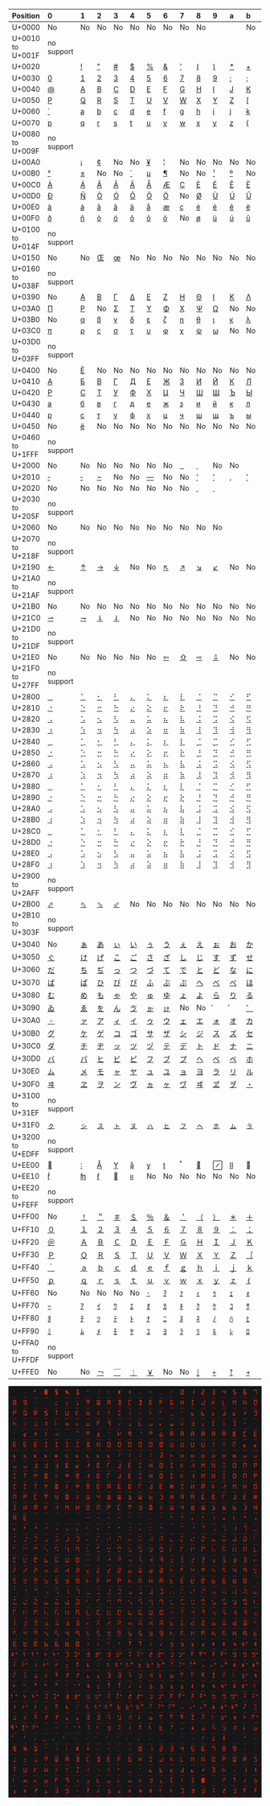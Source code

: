 | Position         | 0                                                            | 1                                                            | 2                                                            | 3                                                            | 4                                                            | 5                                                            | 6                                                            | 7                                                            | 8                                                            | 9                                                            | a                                                            | b                                                            | c                                                            | d                                                            | e                                                            | f                                                            |
| :--------------- | :----------------------------------------------------------- | :----------------------------------------------------------- | :----------------------------------------------------------- | :----------------------------------------------------------- | :----------------------------------------------------------- | :----------------------------------------------------------- | :----------------------------------------------------------- | :----------------------------------------------------------- | :----------------------------------------------------------- | :----------------------------------------------------------- | :----------------------------------------------------------- | :----------------------------------------------------------- | :----------------------------------------------------------- | :----------------------------------------------------------- | :----------------------------------------------------------- | :----------------------------------------------------------- |
| U+0000           | No                                                           | No                                                           | No                                                           | No                                                           | No                                                           | No                                                           | No                                                           | No                                                           | No                                                           |                                                              |                                                              | No                                                           | No                                                           |                                                              | No                                                           | No                                                           |
| U+0010 to U+001F | no support                                                   |                                                              |                                                              |                                                              |                                                              |                                                              |                                                              |                                                              |                                                              |                                                              |                                                              |                                                              |                                                              |                                                              |                                                              |                                                              |
| U+0020           |                                                              | [!](https://www.fileformat.info/info/unicode/char/0021/index.htm) | ["](https://www.fileformat.info/info/unicode/char/0022/index.htm) | [#](https://www.fileformat.info/info/unicode/char/0023/index.htm) | [$](https://www.fileformat.info/info/unicode/char/0024/index.htm) | [%](https://www.fileformat.info/info/unicode/char/0025/index.htm) | [&](https://www.fileformat.info/info/unicode/char/0026/index.htm) | ['](https://www.fileformat.info/info/unicode/char/0027/index.htm) | [(](https://www.fileformat.info/info/unicode/char/0028/index.htm) | [)](https://www.fileformat.info/info/unicode/char/0029/index.htm) | [*](https://www.fileformat.info/info/unicode/char/002a/index.htm) | [+](https://www.fileformat.info/info/unicode/char/002b/index.htm) | [,](https://www.fileformat.info/info/unicode/char/002c/index.htm) | [-](https://www.fileformat.info/info/unicode/char/002d/index.htm) | [.](https://www.fileformat.info/info/unicode/char/002e/index.htm) | [/](https://www.fileformat.info/info/unicode/char/002f/index.htm) |
| U+0030           | [0](https://www.fileformat.info/info/unicode/char/0030/index.htm) | [1](https://www.fileformat.info/info/unicode/char/0031/index.htm) | [2](https://www.fileformat.info/info/unicode/char/0032/index.htm) | [3](https://www.fileformat.info/info/unicode/char/0033/index.htm) | [4](https://www.fileformat.info/info/unicode/char/0034/index.htm) | [5](https://www.fileformat.info/info/unicode/char/0035/index.htm) | [6](https://www.fileformat.info/info/unicode/char/0036/index.htm) | [7](https://www.fileformat.info/info/unicode/char/0037/index.htm) | [8](https://www.fileformat.info/info/unicode/char/0038/index.htm) | [9](https://www.fileformat.info/info/unicode/char/0039/index.htm) | [:](https://www.fileformat.info/info/unicode/char/003a/index.htm) | [;](https://www.fileformat.info/info/unicode/char/003b/index.htm) | [<](https://www.fileformat.info/info/unicode/char/003c/index.htm) | [=](https://www.fileformat.info/info/unicode/char/003d/index.htm) | [>](https://www.fileformat.info/info/unicode/char/003e/index.htm) | [?](https://www.fileformat.info/info/unicode/char/003f/index.htm) |
| U+0040           | [@](https://www.fileformat.info/info/unicode/char/0040/index.htm) | [A](https://www.fileformat.info/info/unicode/char/0041/index.htm) | [B](https://www.fileformat.info/info/unicode/char/0042/index.htm) | [C](https://www.fileformat.info/info/unicode/char/0043/index.htm) | [D](https://www.fileformat.info/info/unicode/char/0044/index.htm) | [E](https://www.fileformat.info/info/unicode/char/0045/index.htm) | [F](https://www.fileformat.info/info/unicode/char/0046/index.htm) | [G](https://www.fileformat.info/info/unicode/char/0047/index.htm) | [H](https://www.fileformat.info/info/unicode/char/0048/index.htm) | [I](https://www.fileformat.info/info/unicode/char/0049/index.htm) | [J](https://www.fileformat.info/info/unicode/char/004a/index.htm) | [K](https://www.fileformat.info/info/unicode/char/004b/index.htm) | [L](https://www.fileformat.info/info/unicode/char/004c/index.htm) | [M](https://www.fileformat.info/info/unicode/char/004d/index.htm) | [N](https://www.fileformat.info/info/unicode/char/004e/index.htm) | [O](https://www.fileformat.info/info/unicode/char/004f/index.htm) |
| U+0050           | [P](https://www.fileformat.info/info/unicode/char/0050/index.htm) | [Q](https://www.fileformat.info/info/unicode/char/0051/index.htm) | [R](https://www.fileformat.info/info/unicode/char/0052/index.htm) | [S](https://www.fileformat.info/info/unicode/char/0053/index.htm) | [T](https://www.fileformat.info/info/unicode/char/0054/index.htm) | [U](https://www.fileformat.info/info/unicode/char/0055/index.htm) | [V](https://www.fileformat.info/info/unicode/char/0056/index.htm) | [W](https://www.fileformat.info/info/unicode/char/0057/index.htm) | [X](https://www.fileformat.info/info/unicode/char/0058/index.htm) | [Y](https://www.fileformat.info/info/unicode/char/0059/index.htm) | [Z](https://www.fileformat.info/info/unicode/char/005a/index.htm) | [\[](https://www.fileformat.info/info/unicode/char/005b/index.htm) | [\\](https://www.fileformat.info/info/unicode/char/005c/index.htm) | [\]](https://www.fileformat.info/info/unicode/char/005d/index.htm) | [^](https://www.fileformat.info/info/unicode/char/005e/index.htm) | [_](https://www.fileformat.info/info/unicode/char/005f/index.htm) |
| U+0060           | [`](https://www.fileformat.info/info/unicode/char/0060/index.htm) | [a](https://www.fileformat.info/info/unicode/char/0061/index.htm) | [b](https://www.fileformat.info/info/unicode/char/0062/index.htm) | [c](https://www.fileformat.info/info/unicode/char/0063/index.htm) | [d](https://www.fileformat.info/info/unicode/char/0064/index.htm) | [e](https://www.fileformat.info/info/unicode/char/0065/index.htm) | [f](https://www.fileformat.info/info/unicode/char/0066/index.htm) | [g](https://www.fileformat.info/info/unicode/char/0067/index.htm) | [h](https://www.fileformat.info/info/unicode/char/0068/index.htm) | [i](https://www.fileformat.info/info/unicode/char/0069/index.htm) | [j](https://www.fileformat.info/info/unicode/char/006a/index.htm) | [k](https://www.fileformat.info/info/unicode/char/006b/index.htm) | [l](https://www.fileformat.info/info/unicode/char/006c/index.htm) | [m](https://www.fileformat.info/info/unicode/char/006d/index.htm) | [n](https://www.fileformat.info/info/unicode/char/006e/index.htm) | [o](https://www.fileformat.info/info/unicode/char/006f/index.htm) |
| U+0070           | [p](https://www.fileformat.info/info/unicode/char/0070/index.htm) | [q](https://www.fileformat.info/info/unicode/char/0071/index.htm) | [r](https://www.fileformat.info/info/unicode/char/0072/index.htm) | [s](https://www.fileformat.info/info/unicode/char/0073/index.htm) | [t](https://www.fileformat.info/info/unicode/char/0074/index.htm) | [u](https://www.fileformat.info/info/unicode/char/0075/index.htm) | [v](https://www.fileformat.info/info/unicode/char/0076/index.htm) | [w](https://www.fileformat.info/info/unicode/char/0077/index.htm) | [x](https://www.fileformat.info/info/unicode/char/0078/index.htm) | [y](https://www.fileformat.info/info/unicode/char/0079/index.htm) | [z](https://www.fileformat.info/info/unicode/char/007a/index.htm) | [{](https://www.fileformat.info/info/unicode/char/007b/index.htm) | [\|](https://www.fileformat.info/info/unicode/char/007c/index.htm) | [}](https://www.fileformat.info/info/unicode/char/007d/index.htm) | [~](https://www.fileformat.info/info/unicode/char/007e/index.htm) | No                                                           |
| U+0080 to U+009F | no support                                                   |                                                              |                                                              |                                                              |                                                              |                                                              |                                                              |                                                              |                                                              |                                                              |                                                              |                                                              |                                                              |                                                              |                                                              |                                                              |
| U+00A0           | [ ](https://www.fileformat.info/info/unicode/char/00a0/index.htm) | [¡](https://www.fileformat.info/info/unicode/char/00a1/index.htm) | [¢](https://www.fileformat.info/info/unicode/char/00a2/index.htm) | No                                                           | No                                                           | [¥](https://www.fileformat.info/info/unicode/char/00a5/index.htm) | [¦](https://www.fileformat.info/info/unicode/char/00a6/index.htm) | No                                                           | No                                                           | No                                                           | No                                                           | No                                                           | [¬](https://www.fileformat.info/info/unicode/char/00ac/index.htm) | [­](https://www.fileformat.info/info/unicode/char/00ad/index.htm) | No                                                           | [¯](https://www.fileformat.info/info/unicode/char/00af/index.htm) |
| U+00B0           | [°](https://www.fileformat.info/info/unicode/char/00b0/index.htm) | [±](https://www.fileformat.info/info/unicode/char/00b1/index.htm) | No                                                           | No                                                           | [´](https://www.fileformat.info/info/unicode/char/00b4/index.htm) | [µ](https://www.fileformat.info/info/unicode/char/00b5/index.htm) | [¶](https://www.fileformat.info/info/unicode/char/00b6/index.htm) | No                                                           | No                                                           | [¹](https://www.fileformat.info/info/unicode/char/00b9/index.htm) | [º](https://www.fileformat.info/info/unicode/char/00ba/index.htm) | No                                                           | No                                                           | No                                                           | No                                                           | [¿](https://www.fileformat.info/info/unicode/char/00bf/index.htm) |
| U+00C0           | [À](https://www.fileformat.info/info/unicode/char/00c0/index.htm) | [Á](https://www.fileformat.info/info/unicode/char/00c1/index.htm) | [Â](https://www.fileformat.info/info/unicode/char/00c2/index.htm) | [Ã](https://www.fileformat.info/info/unicode/char/00c3/index.htm) | [Ä](https://www.fileformat.info/info/unicode/char/00c4/index.htm) | [Å](https://www.fileformat.info/info/unicode/char/00c5/index.htm) | [Æ](https://www.fileformat.info/info/unicode/char/00c6/index.htm) | [Ç](https://www.fileformat.info/info/unicode/char/00c7/index.htm) | [È](https://www.fileformat.info/info/unicode/char/00c8/index.htm) | [É](https://www.fileformat.info/info/unicode/char/00c9/index.htm) | [Ê](https://www.fileformat.info/info/unicode/char/00ca/index.htm) | [Ë](https://www.fileformat.info/info/unicode/char/00cb/index.htm) | [Ì](https://www.fileformat.info/info/unicode/char/00cc/index.htm) | [Í](https://www.fileformat.info/info/unicode/char/00cd/index.htm) | [Î](https://www.fileformat.info/info/unicode/char/00ce/index.htm) | [Ï](https://www.fileformat.info/info/unicode/char/00cf/index.htm) |
| U+00D0           | [Ð](https://www.fileformat.info/info/unicode/char/00d0/index.htm) | [Ñ](https://www.fileformat.info/info/unicode/char/00d1/index.htm) | [Ò](https://www.fileformat.info/info/unicode/char/00d2/index.htm) | [Ó](https://www.fileformat.info/info/unicode/char/00d3/index.htm) | [Ô](https://www.fileformat.info/info/unicode/char/00d4/index.htm) | [Õ](https://www.fileformat.info/info/unicode/char/00d5/index.htm) | [Ö](https://www.fileformat.info/info/unicode/char/00d6/index.htm) | No                                                           | [Ø](https://www.fileformat.info/info/unicode/char/00d8/index.htm) | [Ù](https://www.fileformat.info/info/unicode/char/00d9/index.htm) | [Ú](https://www.fileformat.info/info/unicode/char/00da/index.htm) | [Û](https://www.fileformat.info/info/unicode/char/00db/index.htm) | [Ü](https://www.fileformat.info/info/unicode/char/00dc/index.htm) | [Ý](https://www.fileformat.info/info/unicode/char/00dd/index.htm) | [Þ](https://www.fileformat.info/info/unicode/char/00de/index.htm) | [ß](https://www.fileformat.info/info/unicode/char/00df/index.htm) |
| U+00E0           | [à](https://www.fileformat.info/info/unicode/char/00e0/index.htm) | [á](https://www.fileformat.info/info/unicode/char/00e1/index.htm) | [â](https://www.fileformat.info/info/unicode/char/00e2/index.htm) | [ã](https://www.fileformat.info/info/unicode/char/00e3/index.htm) | [ä](https://www.fileformat.info/info/unicode/char/00e4/index.htm) | [å](https://www.fileformat.info/info/unicode/char/00e5/index.htm) | [æ](https://www.fileformat.info/info/unicode/char/00e6/index.htm) | [ç](https://www.fileformat.info/info/unicode/char/00e7/index.htm) | [è](https://www.fileformat.info/info/unicode/char/00e8/index.htm) | [é](https://www.fileformat.info/info/unicode/char/00e9/index.htm) | [ê](https://www.fileformat.info/info/unicode/char/00ea/index.htm) | [ë](https://www.fileformat.info/info/unicode/char/00eb/index.htm) | [ì](https://www.fileformat.info/info/unicode/char/00ec/index.htm) | [í](https://www.fileformat.info/info/unicode/char/00ed/index.htm) | [î](https://www.fileformat.info/info/unicode/char/00ee/index.htm) | [ï](https://www.fileformat.info/info/unicode/char/00ef/index.htm) |
| U+00F0           | [ð](https://www.fileformat.info/info/unicode/char/00f0/index.htm) | [ñ](https://www.fileformat.info/info/unicode/char/00f1/index.htm) | [ò](https://www.fileformat.info/info/unicode/char/00f2/index.htm) | [ó](https://www.fileformat.info/info/unicode/char/00f3/index.htm) | [ô](https://www.fileformat.info/info/unicode/char/00f4/index.htm) | [õ](https://www.fileformat.info/info/unicode/char/00f5/index.htm) | [ö](https://www.fileformat.info/info/unicode/char/00f6/index.htm) | No                                                           | [ø](https://www.fileformat.info/info/unicode/char/00f8/index.htm) | [ù](https://www.fileformat.info/info/unicode/char/00f9/index.htm) | [ú](https://www.fileformat.info/info/unicode/char/00fa/index.htm) | [û](https://www.fileformat.info/info/unicode/char/00fb/index.htm) | [ü](https://www.fileformat.info/info/unicode/char/00fc/index.htm) | [ý](https://www.fileformat.info/info/unicode/char/00fd/index.htm) | [þ](https://www.fileformat.info/info/unicode/char/00fe/index.htm) | [ÿ](https://www.fileformat.info/info/unicode/char/00ff/index.htm) |
| U+0100 to U+014F | no support                                                   |                                                              |                                                              |                                                              |                                                              |                                                              |                                                              |                                                              |                                                              |                                                              |                                                              |                                                              |                                                              |                                                              |                                                              |                                                              |
| U+0150           | No                                                           | No                                                           | [Œ](https://www.fileformat.info/info/unicode/char/0152/index.htm) | [œ](https://www.fileformat.info/info/unicode/char/0153/index.htm) | No                                                           | No                                                           | No                                                           | No                                                           | No                                                           | No                                                           | No                                                           | No                                                           | No                                                           | No                                                           | No                                                           | No                                                           |
| U+0160 to U+038F | no support                                                   |                                                              |                                                              |                                                              |                                                              |                                                              |                                                              |                                                              |                                                              |                                                              |                                                              |                                                              |                                                              |                                                              |                                                              |                                                              |
| U+0390           | No                                                           | [Α](https://www.fileformat.info/info/unicode/char/0391/index.htm) | [Β](https://www.fileformat.info/info/unicode/char/0392/index.htm) | [Γ](https://www.fileformat.info/info/unicode/char/0393/index.htm) | [Δ](https://www.fileformat.info/info/unicode/char/0394/index.htm) | [Ε](https://www.fileformat.info/info/unicode/char/0395/index.htm) | [Ζ](https://www.fileformat.info/info/unicode/char/0396/index.htm) | [Η](https://www.fileformat.info/info/unicode/char/0397/index.htm) | [Θ](https://www.fileformat.info/info/unicode/char/0398/index.htm) | [Ι](https://www.fileformat.info/info/unicode/char/0399/index.htm) | [Κ](https://www.fileformat.info/info/unicode/char/039a/index.htm) | [Λ](https://www.fileformat.info/info/unicode/char/039b/index.htm) | [Μ](https://www.fileformat.info/info/unicode/char/039c/index.htm) | [Ν](https://www.fileformat.info/info/unicode/char/039d/index.htm) | [Ξ](https://www.fileformat.info/info/unicode/char/039e/index.htm) | [Ο](https://www.fileformat.info/info/unicode/char/039f/index.htm) |
| U+03A0           | [Π](https://www.fileformat.info/info/unicode/char/03a0/index.htm) | [Ρ](https://www.fileformat.info/info/unicode/char/03a1/index.htm) | No                                                           | [Σ](https://www.fileformat.info/info/unicode/char/03a3/index.htm) | [Τ](https://www.fileformat.info/info/unicode/char/03a4/index.htm) | [Υ](https://www.fileformat.info/info/unicode/char/03a5/index.htm) | [Φ](https://www.fileformat.info/info/unicode/char/03a6/index.htm) | [Χ](https://www.fileformat.info/info/unicode/char/03a7/index.htm) | [Ψ](https://www.fileformat.info/info/unicode/char/03a8/index.htm) | [Ω](https://www.fileformat.info/info/unicode/char/03a9/index.htm) | No                                                           | No                                                           | No                                                           | No                                                           | No                                                           | No                                                           |
| U+03B0           | No                                                           | [α](https://www.fileformat.info/info/unicode/char/03b1/index.htm) | [β](https://www.fileformat.info/info/unicode/char/03b2/index.htm) | [γ](https://www.fileformat.info/info/unicode/char/03b3/index.htm) | [δ](https://www.fileformat.info/info/unicode/char/03b4/index.htm) | [ε](https://www.fileformat.info/info/unicode/char/03b5/index.htm) | [ζ](https://www.fileformat.info/info/unicode/char/03b6/index.htm) | [η](https://www.fileformat.info/info/unicode/char/03b7/index.htm) | [θ](https://www.fileformat.info/info/unicode/char/03b8/index.htm) | [ι](https://www.fileformat.info/info/unicode/char/03b9/index.htm) | [κ](https://www.fileformat.info/info/unicode/char/03ba/index.htm) | [λ](https://www.fileformat.info/info/unicode/char/03bb/index.htm) | [μ](https://www.fileformat.info/info/unicode/char/03bc/index.htm) | [ν](https://www.fileformat.info/info/unicode/char/03bd/index.htm) | [ξ](https://www.fileformat.info/info/unicode/char/03be/index.htm) | [ο](https://www.fileformat.info/info/unicode/char/03bf/index.htm) |
| U+03C0           | [π](https://www.fileformat.info/info/unicode/char/03c0/index.htm) | [ρ](https://www.fileformat.info/info/unicode/char/03c1/index.htm) | [ς](https://www.fileformat.info/info/unicode/char/03c2/index.htm) | [σ](https://www.fileformat.info/info/unicode/char/03c3/index.htm) | [τ](https://www.fileformat.info/info/unicode/char/03c4/index.htm) | [υ](https://www.fileformat.info/info/unicode/char/03c5/index.htm) | [φ](https://www.fileformat.info/info/unicode/char/03c6/index.htm) | [χ](https://www.fileformat.info/info/unicode/char/03c7/index.htm) | [ψ](https://www.fileformat.info/info/unicode/char/03c8/index.htm) | [ω](https://www.fileformat.info/info/unicode/char/03c9/index.htm) | No                                                           | No                                                           | No                                                           | No                                                           | No                                                           | No                                                           |
| U+03D0 to U+03FF | no support                                                   |                                                              |                                                              |                                                              |                                                              |                                                              |                                                              |                                                              |                                                              |                                                              |                                                              |                                                              |                                                              |                                                              |                                                              |                                                              |
| U+0400           | No                                                           | [Ё](https://www.fileformat.info/info/unicode/char/0401/index.htm) | No                                                           | No                                                           | No                                                           | No                                                           | No                                                           | No                                                           | No                                                           | No                                                           | No                                                           | No                                                           | No                                                           | No                                                           | No                                                           | No                                                           |
| U+0410           | [А](https://www.fileformat.info/info/unicode/char/0410/index.htm) | [Б](https://www.fileformat.info/info/unicode/char/0411/index.htm) | [В](https://www.fileformat.info/info/unicode/char/0412/index.htm) | [Г](https://www.fileformat.info/info/unicode/char/0413/index.htm) | [Д](https://www.fileformat.info/info/unicode/char/0414/index.htm) | [Е](https://www.fileformat.info/info/unicode/char/0415/index.htm) | [Ж](https://www.fileformat.info/info/unicode/char/0416/index.htm) | [З](https://www.fileformat.info/info/unicode/char/0417/index.htm) | [И](https://www.fileformat.info/info/unicode/char/0418/index.htm) | [Й](https://www.fileformat.info/info/unicode/char/0419/index.htm) | [К](https://www.fileformat.info/info/unicode/char/041a/index.htm) | [Л](https://www.fileformat.info/info/unicode/char/041b/index.htm) | [М](https://www.fileformat.info/info/unicode/char/041c/index.htm) | [Н](https://www.fileformat.info/info/unicode/char/041d/index.htm) | [О](https://www.fileformat.info/info/unicode/char/041e/index.htm) | [П](https://www.fileformat.info/info/unicode/char/041f/index.htm) |
| U+0420           | [Р](https://www.fileformat.info/info/unicode/char/0420/index.htm) | [С](https://www.fileformat.info/info/unicode/char/0421/index.htm) | [Т](https://www.fileformat.info/info/unicode/char/0422/index.htm) | [У](https://www.fileformat.info/info/unicode/char/0423/index.htm) | [Ф](https://www.fileformat.info/info/unicode/char/0424/index.htm) | [Х](https://www.fileformat.info/info/unicode/char/0425/index.htm) | [Ц](https://www.fileformat.info/info/unicode/char/0426/index.htm) | [Ч](https://www.fileformat.info/info/unicode/char/0427/index.htm) | [Ш](https://www.fileformat.info/info/unicode/char/0428/index.htm) | [Щ](https://www.fileformat.info/info/unicode/char/0429/index.htm) | [Ъ](https://www.fileformat.info/info/unicode/char/042a/index.htm) | [Ы](https://www.fileformat.info/info/unicode/char/042b/index.htm) | [Ь](https://www.fileformat.info/info/unicode/char/042c/index.htm) | [Э](https://www.fileformat.info/info/unicode/char/042d/index.htm) | [Ю](https://www.fileformat.info/info/unicode/char/042e/index.htm) | [Я](https://www.fileformat.info/info/unicode/char/042f/index.htm) |
| U+0430           | [а](https://www.fileformat.info/info/unicode/char/0430/index.htm) | [б](https://www.fileformat.info/info/unicode/char/0431/index.htm) | [в](https://www.fileformat.info/info/unicode/char/0432/index.htm) | [г](https://www.fileformat.info/info/unicode/char/0433/index.htm) | [д](https://www.fileformat.info/info/unicode/char/0434/index.htm) | [е](https://www.fileformat.info/info/unicode/char/0435/index.htm) | [ж](https://www.fileformat.info/info/unicode/char/0436/index.htm) | [з](https://www.fileformat.info/info/unicode/char/0437/index.htm) | [и](https://www.fileformat.info/info/unicode/char/0438/index.htm) | [й](https://www.fileformat.info/info/unicode/char/0439/index.htm) | [к](https://www.fileformat.info/info/unicode/char/043a/index.htm) | [л](https://www.fileformat.info/info/unicode/char/043b/index.htm) | [м](https://www.fileformat.info/info/unicode/char/043c/index.htm) | [н](https://www.fileformat.info/info/unicode/char/043d/index.htm) | [о](https://www.fileformat.info/info/unicode/char/043e/index.htm) | [п](https://www.fileformat.info/info/unicode/char/043f/index.htm) |
| U+0440           | [р](https://www.fileformat.info/info/unicode/char/0440/index.htm) | [с](https://www.fileformat.info/info/unicode/char/0441/index.htm) | [т](https://www.fileformat.info/info/unicode/char/0442/index.htm) | [у](https://www.fileformat.info/info/unicode/char/0443/index.htm) | [ф](https://www.fileformat.info/info/unicode/char/0444/index.htm) | [х](https://www.fileformat.info/info/unicode/char/0445/index.htm) | [ц](https://www.fileformat.info/info/unicode/char/0446/index.htm) | [ч](https://www.fileformat.info/info/unicode/char/0447/index.htm) | [ш](https://www.fileformat.info/info/unicode/char/0448/index.htm) | [щ](https://www.fileformat.info/info/unicode/char/0449/index.htm) | [ъ](https://www.fileformat.info/info/unicode/char/044a/index.htm) | [ы](https://www.fileformat.info/info/unicode/char/044b/index.htm) | [ь](https://www.fileformat.info/info/unicode/char/044c/index.htm) | [э](https://www.fileformat.info/info/unicode/char/044d/index.htm) | [ю](https://www.fileformat.info/info/unicode/char/044e/index.htm) | [я](https://www.fileformat.info/info/unicode/char/044f/index.htm) |
| U+0450           | No                                                           | [ё](https://www.fileformat.info/info/unicode/char/0451/index.htm) | No                                                           | No                                                           | No                                                           | No                                                           | No                                                           | No                                                           | No                                                           | No                                                           | No                                                           | No                                                           | No                                                           | No                                                           | No                                                           | No                                                           |
| U+0460 to U+1FFF | no support                                                   |                                                              |                                                              |                                                              |                                                              |                                                              |                                                              |                                                              |                                                              |                                                              |                                                              |                                                              |                                                              |                                                              |                                                              |                                                              |
| U+2000           | No                                                           | No                                                           | No                                                           | No                                                           | No                                                           | No                                                           | No                                                           | [ ](https://www.fileformat.info/info/unicode/char/2007/index.htm) | [ ](https://www.fileformat.info/info/unicode/char/2008/index.htm) | No                                                           | No                                                           | [ ](https://www.fileformat.info/info/unicode/char/200b/index.htm) | [‌](https://www.fileformat.info/info/unicode/char/200c/index.htm) | [‍](https://www.fileformat.info/info/unicode/char/200d/index.htm) | [‎](https://www.fileformat.info/info/unicode/char/200e/index.htm) | [‏](https://www.fileformat.info/info/unicode/char/200f/index.htm) |
| U+2010           | [‐](https://www.fileformat.info/info/unicode/char/2010/index.htm) | [‑](https://www.fileformat.info/info/unicode/char/2011/index.htm) | [‒](https://www.fileformat.info/info/unicode/char/2012/index.htm) | No                                                           | No                                                           | [―](https://www.fileformat.info/info/unicode/char/2015/index.htm) | No                                                           | No                                                           | [‘](https://www.fileformat.info/info/unicode/char/2018/index.htm) | [’](https://www.fileformat.info/info/unicode/char/2019/index.htm) | [‚](https://www.fileformat.info/info/unicode/char/201a/index.htm) | [‛](https://www.fileformat.info/info/unicode/char/201b/index.htm) | [“](https://www.fileformat.info/info/unicode/char/201c/index.htm) | [”](https://www.fileformat.info/info/unicode/char/201d/index.htm) | [„](https://www.fileformat.info/info/unicode/char/201e/index.htm) | [‟](https://www.fileformat.info/info/unicode/char/201f/index.htm) |
| U+2020           | No                                                           | No                                                           | No                                                           | No                                                           | No                                                           | No                                                           | No                                                           | No                                                           | [ ](https://www.fileformat.info/info/unicode/char/2028/index.htm) | [ ](https://www.fileformat.info/info/unicode/char/2029/index.htm) | [‪](https://www.fileformat.info/info/unicode/char/202a/index.htm) | [‫](https://www.fileformat.info/info/unicode/char/202b/index.htm) | [‬](https://www.fileformat.info/info/unicode/char/202c/index.htm) | [‭](https://www.fileformat.info/info/unicode/char/202d/index.htm) | [‮](https://www.fileformat.info/info/unicode/char/202e/index.htm) | No                                                           |
| U+2030 to U+205F | no support                                                   |                                                              |                                                              |                                                              |                                                              |                                                              |                                                              |                                                              |                                                              |                                                              |                                                              |                                                              |                                                              |                                                              |                                                              |                                                              |
| U+2060           | No                                                           | No                                                           | No                                                           | No                                                           | No                                                           | No                                                           | No                                                           | No                                                           | No                                                           | No                                                           | [⁪](https://www.fileformat.info/info/unicode/char/206a/index.htm) | [⁫](https://www.fileformat.info/info/unicode/char/206b/index.htm) | [⁬](https://www.fileformat.info/info/unicode/char/206c/index.htm) | [⁭](https://www.fileformat.info/info/unicode/char/206d/index.htm) | [⁮](https://www.fileformat.info/info/unicode/char/206e/index.htm) | [⁯](https://www.fileformat.info/info/unicode/char/206f/index.htm) |
| U+2070 to U+218F | no support                                                   |                                                              |                                                              |                                                              |                                                              |                                                              |                                                              |                                                              |                                                              |                                                              |                                                              |                                                              |                                                              |                                                              |                                                              |                                                              |
| U+2190           | [←](https://www.fileformat.info/info/unicode/char/2190/index.htm) | [↑](https://www.fileformat.info/info/unicode/char/2191/index.htm) | [→](https://www.fileformat.info/info/unicode/char/2192/index.htm) | [↓](https://www.fileformat.info/info/unicode/char/2193/index.htm) | No                                                           | No                                                           | [↖](https://www.fileformat.info/info/unicode/char/2196/index.htm) | [↗](https://www.fileformat.info/info/unicode/char/2197/index.htm) | [↘](https://www.fileformat.info/info/unicode/char/2198/index.htm) | [↙](https://www.fileformat.info/info/unicode/char/2199/index.htm) | No                                                           | No                                                           | No                                                           | No                                                           | No                                                           | No                                                           |
| U+21A0 to U+21AF | no support                                                   |                                                              |                                                              |                                                              |                                                              |                                                              |                                                              |                                                              |                                                              |                                                              |                                                              |                                                              |                                                              |                                                              |                                                              |                                                              |
| U+21B0           | No                                                           | No                                                           | No                                                           | No                                                           | No                                                           | No                                                           | No                                                           | No                                                           | No                                                           | No                                                           | No                                                           | No                                                           | [↼](https://www.fileformat.info/info/unicode/char/21bc/index.htm) | [↽](https://www.fileformat.info/info/unicode/char/21bd/index.htm) | [↾](https://www.fileformat.info/info/unicode/char/21be/index.htm) | [↿](https://www.fileformat.info/info/unicode/char/21bf/index.htm) |
| U+21C0           | [⇀](https://www.fileformat.info/info/unicode/char/21c0/index.htm) | [⇁](https://www.fileformat.info/info/unicode/char/21c1/index.htm) | [⇂](https://www.fileformat.info/info/unicode/char/21c2/index.htm) | [⇃](https://www.fileformat.info/info/unicode/char/21c3/index.htm) | No                                                           | No                                                           | No                                                           | No                                                           | No                                                           | No                                                           | No                                                           | No                                                           | No                                                           | No                                                           | No                                                           | No                                                           |
| U+21D0 to U+21DF | no support                                                   |                                                              |                                                              |                                                              |                                                              |                                                              |                                                              |                                                              |                                                              |                                                              |                                                              |                                                              |                                                              |                                                              |                                                              |                                                              |
| U+21E0           | No                                                           | No                                                           | No                                                           | No                                                           | No                                                           | No                                                           | [⇦](https://www.fileformat.info/info/unicode/char/21e6/index.htm) | [⇧](https://www.fileformat.info/info/unicode/char/21e7/index.htm) | [⇨](https://www.fileformat.info/info/unicode/char/21e8/index.htm) | [⇩](https://www.fileformat.info/info/unicode/char/21e9/index.htm) | No                                                           | No                                                           | No                                                           | No                                                           | No                                                           | No                                                           |
| U+21F0 to U+27FF | no support                                                   |                                                              |                                                              |                                                              |                                                              |                                                              |                                                              |                                                              |                                                              |                                                              |                                                              |                                                              |                                                              |                                                              |                                                              |                                                              |
| U+2800           | [⠀](https://www.fileformat.info/info/unicode/char/2800/index.htm) | [⠁](https://www.fileformat.info/info/unicode/char/2801/index.htm) | [⠂](https://www.fileformat.info/info/unicode/char/2802/index.htm) | [⠃](https://www.fileformat.info/info/unicode/char/2803/index.htm) | [⠄](https://www.fileformat.info/info/unicode/char/2804/index.htm) | [⠅](https://www.fileformat.info/info/unicode/char/2805/index.htm) | [⠆](https://www.fileformat.info/info/unicode/char/2806/index.htm) | [⠇](https://www.fileformat.info/info/unicode/char/2807/index.htm) | [⠈](https://www.fileformat.info/info/unicode/char/2808/index.htm) | [⠉](https://www.fileformat.info/info/unicode/char/2809/index.htm) | [⠊](https://www.fileformat.info/info/unicode/char/280a/index.htm) | [⠋](https://www.fileformat.info/info/unicode/char/280b/index.htm) | [⠌](https://www.fileformat.info/info/unicode/char/280c/index.htm) | [⠍](https://www.fileformat.info/info/unicode/char/280d/index.htm) | [⠎](https://www.fileformat.info/info/unicode/char/280e/index.htm) | [⠏](https://www.fileformat.info/info/unicode/char/280f/index.htm) |
| U+2810           | [⠐](https://www.fileformat.info/info/unicode/char/2810/index.htm) | [⠑](https://www.fileformat.info/info/unicode/char/2811/index.htm) | [⠒](https://www.fileformat.info/info/unicode/char/2812/index.htm) | [⠓](https://www.fileformat.info/info/unicode/char/2813/index.htm) | [⠔](https://www.fileformat.info/info/unicode/char/2814/index.htm) | [⠕](https://www.fileformat.info/info/unicode/char/2815/index.htm) | [⠖](https://www.fileformat.info/info/unicode/char/2816/index.htm) | [⠗](https://www.fileformat.info/info/unicode/char/2817/index.htm) | [⠘](https://www.fileformat.info/info/unicode/char/2818/index.htm) | [⠙](https://www.fileformat.info/info/unicode/char/2819/index.htm) | [⠚](https://www.fileformat.info/info/unicode/char/281a/index.htm) | [⠛](https://www.fileformat.info/info/unicode/char/281b/index.htm) | [⠜](https://www.fileformat.info/info/unicode/char/281c/index.htm) | [⠝](https://www.fileformat.info/info/unicode/char/281d/index.htm) | [⠞](https://www.fileformat.info/info/unicode/char/281e/index.htm) | [⠟](https://www.fileformat.info/info/unicode/char/281f/index.htm) |
| U+2820           | [⠠](https://www.fileformat.info/info/unicode/char/2820/index.htm) | [⠡](https://www.fileformat.info/info/unicode/char/2821/index.htm) | [⠢](https://www.fileformat.info/info/unicode/char/2822/index.htm) | [⠣](https://www.fileformat.info/info/unicode/char/2823/index.htm) | [⠤](https://www.fileformat.info/info/unicode/char/2824/index.htm) | [⠥](https://www.fileformat.info/info/unicode/char/2825/index.htm) | [⠦](https://www.fileformat.info/info/unicode/char/2826/index.htm) | [⠧](https://www.fileformat.info/info/unicode/char/2827/index.htm) | [⠨](https://www.fileformat.info/info/unicode/char/2828/index.htm) | [⠩](https://www.fileformat.info/info/unicode/char/2829/index.htm) | [⠪](https://www.fileformat.info/info/unicode/char/282a/index.htm) | [⠫](https://www.fileformat.info/info/unicode/char/282b/index.htm) | [⠬](https://www.fileformat.info/info/unicode/char/282c/index.htm) | [⠭](https://www.fileformat.info/info/unicode/char/282d/index.htm) | [⠮](https://www.fileformat.info/info/unicode/char/282e/index.htm) | [⠯](https://www.fileformat.info/info/unicode/char/282f/index.htm) |
| U+2830           | [⠰](https://www.fileformat.info/info/unicode/char/2830/index.htm) | [⠱](https://www.fileformat.info/info/unicode/char/2831/index.htm) | [⠲](https://www.fileformat.info/info/unicode/char/2832/index.htm) | [⠳](https://www.fileformat.info/info/unicode/char/2833/index.htm) | [⠴](https://www.fileformat.info/info/unicode/char/2834/index.htm) | [⠵](https://www.fileformat.info/info/unicode/char/2835/index.htm) | [⠶](https://www.fileformat.info/info/unicode/char/2836/index.htm) | [⠷](https://www.fileformat.info/info/unicode/char/2837/index.htm) | [⠸](https://www.fileformat.info/info/unicode/char/2838/index.htm) | [⠹](https://www.fileformat.info/info/unicode/char/2839/index.htm) | [⠺](https://www.fileformat.info/info/unicode/char/283a/index.htm) | [⠻](https://www.fileformat.info/info/unicode/char/283b/index.htm) | [⠼](https://www.fileformat.info/info/unicode/char/283c/index.htm) | [⠽](https://www.fileformat.info/info/unicode/char/283d/index.htm) | [⠾](https://www.fileformat.info/info/unicode/char/283e/index.htm) | [⠿](https://www.fileformat.info/info/unicode/char/283f/index.htm) |
| U+2840           | [⡀](https://www.fileformat.info/info/unicode/char/2840/index.htm) | [⡁](https://www.fileformat.info/info/unicode/char/2841/index.htm) | [⡂](https://www.fileformat.info/info/unicode/char/2842/index.htm) | [⡃](https://www.fileformat.info/info/unicode/char/2843/index.htm) | [⡄](https://www.fileformat.info/info/unicode/char/2844/index.htm) | [⡅](https://www.fileformat.info/info/unicode/char/2845/index.htm) | [⡆](https://www.fileformat.info/info/unicode/char/2846/index.htm) | [⡇](https://www.fileformat.info/info/unicode/char/2847/index.htm) | [⡈](https://www.fileformat.info/info/unicode/char/2848/index.htm) | [⡉](https://www.fileformat.info/info/unicode/char/2849/index.htm) | [⡊](https://www.fileformat.info/info/unicode/char/284a/index.htm) | [⡋](https://www.fileformat.info/info/unicode/char/284b/index.htm) | [⡌](https://www.fileformat.info/info/unicode/char/284c/index.htm) | [⡍](https://www.fileformat.info/info/unicode/char/284d/index.htm) | [⡎](https://www.fileformat.info/info/unicode/char/284e/index.htm) | [⡏](https://www.fileformat.info/info/unicode/char/284f/index.htm) |
| U+2850           | [⡐](https://www.fileformat.info/info/unicode/char/2850/index.htm) | [⡑](https://www.fileformat.info/info/unicode/char/2851/index.htm) | [⡒](https://www.fileformat.info/info/unicode/char/2852/index.htm) | [⡓](https://www.fileformat.info/info/unicode/char/2853/index.htm) | [⡔](https://www.fileformat.info/info/unicode/char/2854/index.htm) | [⡕](https://www.fileformat.info/info/unicode/char/2855/index.htm) | [⡖](https://www.fileformat.info/info/unicode/char/2856/index.htm) | [⡗](https://www.fileformat.info/info/unicode/char/2857/index.htm) | [⡘](https://www.fileformat.info/info/unicode/char/2858/index.htm) | [⡙](https://www.fileformat.info/info/unicode/char/2859/index.htm) | [⡚](https://www.fileformat.info/info/unicode/char/285a/index.htm) | [⡛](https://www.fileformat.info/info/unicode/char/285b/index.htm) | [⡜](https://www.fileformat.info/info/unicode/char/285c/index.htm) | [⡝](https://www.fileformat.info/info/unicode/char/285d/index.htm) | [⡞](https://www.fileformat.info/info/unicode/char/285e/index.htm) | [⡟](https://www.fileformat.info/info/unicode/char/285f/index.htm) |
| U+2860           | [⡠](https://www.fileformat.info/info/unicode/char/2860/index.htm) | [⡡](https://www.fileformat.info/info/unicode/char/2861/index.htm) | [⡢](https://www.fileformat.info/info/unicode/char/2862/index.htm) | [⡣](https://www.fileformat.info/info/unicode/char/2863/index.htm) | [⡤](https://www.fileformat.info/info/unicode/char/2864/index.htm) | [⡥](https://www.fileformat.info/info/unicode/char/2865/index.htm) | [⡦](https://www.fileformat.info/info/unicode/char/2866/index.htm) | [⡧](https://www.fileformat.info/info/unicode/char/2867/index.htm) | [⡨](https://www.fileformat.info/info/unicode/char/2868/index.htm) | [⡩](https://www.fileformat.info/info/unicode/char/2869/index.htm) | [⡪](https://www.fileformat.info/info/unicode/char/286a/index.htm) | [⡫](https://www.fileformat.info/info/unicode/char/286b/index.htm) | [⡬](https://www.fileformat.info/info/unicode/char/286c/index.htm) | [⡭](https://www.fileformat.info/info/unicode/char/286d/index.htm) | [⡮](https://www.fileformat.info/info/unicode/char/286e/index.htm) | [⡯](https://www.fileformat.info/info/unicode/char/286f/index.htm) |
| U+2870           | [⡰](https://www.fileformat.info/info/unicode/char/2870/index.htm) | [⡱](https://www.fileformat.info/info/unicode/char/2871/index.htm) | [⡲](https://www.fileformat.info/info/unicode/char/2872/index.htm) | [⡳](https://www.fileformat.info/info/unicode/char/2873/index.htm) | [⡴](https://www.fileformat.info/info/unicode/char/2874/index.htm) | [⡵](https://www.fileformat.info/info/unicode/char/2875/index.htm) | [⡶](https://www.fileformat.info/info/unicode/char/2876/index.htm) | [⡷](https://www.fileformat.info/info/unicode/char/2877/index.htm) | [⡸](https://www.fileformat.info/info/unicode/char/2878/index.htm) | [⡹](https://www.fileformat.info/info/unicode/char/2879/index.htm) | [⡺](https://www.fileformat.info/info/unicode/char/287a/index.htm) | [⡻](https://www.fileformat.info/info/unicode/char/287b/index.htm) | [⡼](https://www.fileformat.info/info/unicode/char/287c/index.htm) | [⡽](https://www.fileformat.info/info/unicode/char/287d/index.htm) | [⡾](https://www.fileformat.info/info/unicode/char/287e/index.htm) | [⡿](https://www.fileformat.info/info/unicode/char/287f/index.htm) |
| U+2880           | [⢀](https://www.fileformat.info/info/unicode/char/2880/index.htm) | [⢁](https://www.fileformat.info/info/unicode/char/2881/index.htm) | [⢂](https://www.fileformat.info/info/unicode/char/2882/index.htm) | [⢃](https://www.fileformat.info/info/unicode/char/2883/index.htm) | [⢄](https://www.fileformat.info/info/unicode/char/2884/index.htm) | [⢅](https://www.fileformat.info/info/unicode/char/2885/index.htm) | [⢆](https://www.fileformat.info/info/unicode/char/2886/index.htm) | [⢇](https://www.fileformat.info/info/unicode/char/2887/index.htm) | [⢈](https://www.fileformat.info/info/unicode/char/2888/index.htm) | [⢉](https://www.fileformat.info/info/unicode/char/2889/index.htm) | [⢊](https://www.fileformat.info/info/unicode/char/288a/index.htm) | [⢋](https://www.fileformat.info/info/unicode/char/288b/index.htm) | [⢌](https://www.fileformat.info/info/unicode/char/288c/index.htm) | [⢍](https://www.fileformat.info/info/unicode/char/288d/index.htm) | [⢎](https://www.fileformat.info/info/unicode/char/288e/index.htm) | [⢏](https://www.fileformat.info/info/unicode/char/288f/index.htm) |
| U+2890           | [⢐](https://www.fileformat.info/info/unicode/char/2890/index.htm) | [⢑](https://www.fileformat.info/info/unicode/char/2891/index.htm) | [⢒](https://www.fileformat.info/info/unicode/char/2892/index.htm) | [⢓](https://www.fileformat.info/info/unicode/char/2893/index.htm) | [⢔](https://www.fileformat.info/info/unicode/char/2894/index.htm) | [⢕](https://www.fileformat.info/info/unicode/char/2895/index.htm) | [⢖](https://www.fileformat.info/info/unicode/char/2896/index.htm) | [⢗](https://www.fileformat.info/info/unicode/char/2897/index.htm) | [⢘](https://www.fileformat.info/info/unicode/char/2898/index.htm) | [⢙](https://www.fileformat.info/info/unicode/char/2899/index.htm) | [⢚](https://www.fileformat.info/info/unicode/char/289a/index.htm) | [⢛](https://www.fileformat.info/info/unicode/char/289b/index.htm) | [⢜](https://www.fileformat.info/info/unicode/char/289c/index.htm) | [⢝](https://www.fileformat.info/info/unicode/char/289d/index.htm) | [⢞](https://www.fileformat.info/info/unicode/char/289e/index.htm) | [⢟](https://www.fileformat.info/info/unicode/char/289f/index.htm) |
| U+28A0           | [⢠](https://www.fileformat.info/info/unicode/char/28a0/index.htm) | [⢡](https://www.fileformat.info/info/unicode/char/28a1/index.htm) | [⢢](https://www.fileformat.info/info/unicode/char/28a2/index.htm) | [⢣](https://www.fileformat.info/info/unicode/char/28a3/index.htm) | [⢤](https://www.fileformat.info/info/unicode/char/28a4/index.htm) | [⢥](https://www.fileformat.info/info/unicode/char/28a5/index.htm) | [⢦](https://www.fileformat.info/info/unicode/char/28a6/index.htm) | [⢧](https://www.fileformat.info/info/unicode/char/28a7/index.htm) | [⢨](https://www.fileformat.info/info/unicode/char/28a8/index.htm) | [⢩](https://www.fileformat.info/info/unicode/char/28a9/index.htm) | [⢪](https://www.fileformat.info/info/unicode/char/28aa/index.htm) | [⢫](https://www.fileformat.info/info/unicode/char/28ab/index.htm) | [⢬](https://www.fileformat.info/info/unicode/char/28ac/index.htm) | [⢭](https://www.fileformat.info/info/unicode/char/28ad/index.htm) | [⢮](https://www.fileformat.info/info/unicode/char/28ae/index.htm) | [⢯](https://www.fileformat.info/info/unicode/char/28af/index.htm) |
| U+28B0           | [⢰](https://www.fileformat.info/info/unicode/char/28b0/index.htm) | [⢱](https://www.fileformat.info/info/unicode/char/28b1/index.htm) | [⢲](https://www.fileformat.info/info/unicode/char/28b2/index.htm) | [⢳](https://www.fileformat.info/info/unicode/char/28b3/index.htm) | [⢴](https://www.fileformat.info/info/unicode/char/28b4/index.htm) | [⢵](https://www.fileformat.info/info/unicode/char/28b5/index.htm) | [⢶](https://www.fileformat.info/info/unicode/char/28b6/index.htm) | [⢷](https://www.fileformat.info/info/unicode/char/28b7/index.htm) | [⢸](https://www.fileformat.info/info/unicode/char/28b8/index.htm) | [⢹](https://www.fileformat.info/info/unicode/char/28b9/index.htm) | [⢺](https://www.fileformat.info/info/unicode/char/28ba/index.htm) | [⢻](https://www.fileformat.info/info/unicode/char/28bb/index.htm) | [⢼](https://www.fileformat.info/info/unicode/char/28bc/index.htm) | [⢽](https://www.fileformat.info/info/unicode/char/28bd/index.htm) | [⢾](https://www.fileformat.info/info/unicode/char/28be/index.htm) | [⢿](https://www.fileformat.info/info/unicode/char/28bf/index.htm) |
| U+28C0           | [⣀](https://www.fileformat.info/info/unicode/char/28c0/index.htm) | [⣁](https://www.fileformat.info/info/unicode/char/28c1/index.htm) | [⣂](https://www.fileformat.info/info/unicode/char/28c2/index.htm) | [⣃](https://www.fileformat.info/info/unicode/char/28c3/index.htm) | [⣄](https://www.fileformat.info/info/unicode/char/28c4/index.htm) | [⣅](https://www.fileformat.info/info/unicode/char/28c5/index.htm) | [⣆](https://www.fileformat.info/info/unicode/char/28c6/index.htm) | [⣇](https://www.fileformat.info/info/unicode/char/28c7/index.htm) | [⣈](https://www.fileformat.info/info/unicode/char/28c8/index.htm) | [⣉](https://www.fileformat.info/info/unicode/char/28c9/index.htm) | [⣊](https://www.fileformat.info/info/unicode/char/28ca/index.htm) | [⣋](https://www.fileformat.info/info/unicode/char/28cb/index.htm) | [⣌](https://www.fileformat.info/info/unicode/char/28cc/index.htm) | [⣍](https://www.fileformat.info/info/unicode/char/28cd/index.htm) | [⣎](https://www.fileformat.info/info/unicode/char/28ce/index.htm) | [⣏](https://www.fileformat.info/info/unicode/char/28cf/index.htm) |
| U+28D0           | [⣐](https://www.fileformat.info/info/unicode/char/28d0/index.htm) | [⣑](https://www.fileformat.info/info/unicode/char/28d1/index.htm) | [⣒](https://www.fileformat.info/info/unicode/char/28d2/index.htm) | [⣓](https://www.fileformat.info/info/unicode/char/28d3/index.htm) | [⣔](https://www.fileformat.info/info/unicode/char/28d4/index.htm) | [⣕](https://www.fileformat.info/info/unicode/char/28d5/index.htm) | [⣖](https://www.fileformat.info/info/unicode/char/28d6/index.htm) | [⣗](https://www.fileformat.info/info/unicode/char/28d7/index.htm) | [⣘](https://www.fileformat.info/info/unicode/char/28d8/index.htm) | [⣙](https://www.fileformat.info/info/unicode/char/28d9/index.htm) | [⣚](https://www.fileformat.info/info/unicode/char/28da/index.htm) | [⣛](https://www.fileformat.info/info/unicode/char/28db/index.htm) | [⣜](https://www.fileformat.info/info/unicode/char/28dc/index.htm) | [⣝](https://www.fileformat.info/info/unicode/char/28dd/index.htm) | [⣞](https://www.fileformat.info/info/unicode/char/28de/index.htm) | [⣟](https://www.fileformat.info/info/unicode/char/28df/index.htm) |
| U+28E0           | [⣠](https://www.fileformat.info/info/unicode/char/28e0/index.htm) | [⣡](https://www.fileformat.info/info/unicode/char/28e1/index.htm) | [⣢](https://www.fileformat.info/info/unicode/char/28e2/index.htm) | [⣣](https://www.fileformat.info/info/unicode/char/28e3/index.htm) | [⣤](https://www.fileformat.info/info/unicode/char/28e4/index.htm) | [⣥](https://www.fileformat.info/info/unicode/char/28e5/index.htm) | [⣦](https://www.fileformat.info/info/unicode/char/28e6/index.htm) | [⣧](https://www.fileformat.info/info/unicode/char/28e7/index.htm) | [⣨](https://www.fileformat.info/info/unicode/char/28e8/index.htm) | [⣩](https://www.fileformat.info/info/unicode/char/28e9/index.htm) | [⣪](https://www.fileformat.info/info/unicode/char/28ea/index.htm) | [⣫](https://www.fileformat.info/info/unicode/char/28eb/index.htm) | [⣬](https://www.fileformat.info/info/unicode/char/28ec/index.htm) | [⣭](https://www.fileformat.info/info/unicode/char/28ed/index.htm) | [⣮](https://www.fileformat.info/info/unicode/char/28ee/index.htm) | [⣯](https://www.fileformat.info/info/unicode/char/28ef/index.htm) |
| U+28F0           | [⣰](https://www.fileformat.info/info/unicode/char/28f0/index.htm) | [⣱](https://www.fileformat.info/info/unicode/char/28f1/index.htm) | [⣲](https://www.fileformat.info/info/unicode/char/28f2/index.htm) | [⣳](https://www.fileformat.info/info/unicode/char/28f3/index.htm) | [⣴](https://www.fileformat.info/info/unicode/char/28f4/index.htm) | [⣵](https://www.fileformat.info/info/unicode/char/28f5/index.htm) | [⣶](https://www.fileformat.info/info/unicode/char/28f6/index.htm) | [⣷](https://www.fileformat.info/info/unicode/char/28f7/index.htm) | [⣸](https://www.fileformat.info/info/unicode/char/28f8/index.htm) | [⣹](https://www.fileformat.info/info/unicode/char/28f9/index.htm) | [⣺](https://www.fileformat.info/info/unicode/char/28fa/index.htm) | [⣻](https://www.fileformat.info/info/unicode/char/28fb/index.htm) | [⣼](https://www.fileformat.info/info/unicode/char/28fc/index.htm) | [⣽](https://www.fileformat.info/info/unicode/char/28fd/index.htm) | [⣾](https://www.fileformat.info/info/unicode/char/28fe/index.htm) | [⣿](https://www.fileformat.info/info/unicode/char/28ff/index.htm) |
| U+2900 to U+2AFF | no support                                                   |                                                              |                                                              |                                                              |                                                              |                                                              |                                                              |                                                              |                                                              |                                                              |                                                              |                                                              |                                                              |                                                              |                                                              |                                                              |
| U+2B00           | [⬀](https://www.fileformat.info/info/unicode/char/2b00/index.htm) | [⬁](https://www.fileformat.info/info/unicode/char/2b01/index.htm) | [⬂](https://www.fileformat.info/info/unicode/char/2b02/index.htm) | [⬃](https://www.fileformat.info/info/unicode/char/2b03/index.htm) | No                                                           | No                                                           | No                                                           | No                                                           | No                                                           | No                                                           | No                                                           | No                                                           | No                                                           | No                                                           | No                                                           | No                                                           |
| U+2B10 to U+303F | no support                                                   |                                                              |                                                              |                                                              |                                                              |                                                              |                                                              |                                                              |                                                              |                                                              |                                                              |                                                              |                                                              |                                                              |                                                              |                                                              |
| U+3040           | No                                                           | [ぁ](https://www.fileformat.info/info/unicode/char/3041/index.htm) | [あ](https://www.fileformat.info/info/unicode/char/3042/index.htm) | [ぃ](https://www.fileformat.info/info/unicode/char/3043/index.htm) | [い](https://www.fileformat.info/info/unicode/char/3044/index.htm) | [ぅ](https://www.fileformat.info/info/unicode/char/3045/index.htm) | [う](https://www.fileformat.info/info/unicode/char/3046/index.htm) | [ぇ](https://www.fileformat.info/info/unicode/char/3047/index.htm) | [え](https://www.fileformat.info/info/unicode/char/3048/index.htm) | [ぉ](https://www.fileformat.info/info/unicode/char/3049/index.htm) | [お](https://www.fileformat.info/info/unicode/char/304a/index.htm) | [か](https://www.fileformat.info/info/unicode/char/304b/index.htm) | [が](https://www.fileformat.info/info/unicode/char/304c/index.htm) | [き](https://www.fileformat.info/info/unicode/char/304d/index.htm) | [ぎ](https://www.fileformat.info/info/unicode/char/304e/index.htm) | [く](https://www.fileformat.info/info/unicode/char/304f/index.htm) |
| U+3050           | [ぐ](https://www.fileformat.info/info/unicode/char/3050/index.htm) | [け](https://www.fileformat.info/info/unicode/char/3051/index.htm) | [げ](https://www.fileformat.info/info/unicode/char/3052/index.htm) | [こ](https://www.fileformat.info/info/unicode/char/3053/index.htm) | [ご](https://www.fileformat.info/info/unicode/char/3054/index.htm) | [さ](https://www.fileformat.info/info/unicode/char/3055/index.htm) | [ざ](https://www.fileformat.info/info/unicode/char/3056/index.htm) | [し](https://www.fileformat.info/info/unicode/char/3057/index.htm) | [じ](https://www.fileformat.info/info/unicode/char/3058/index.htm) | [す](https://www.fileformat.info/info/unicode/char/3059/index.htm) | [ず](https://www.fileformat.info/info/unicode/char/305a/index.htm) | [せ](https://www.fileformat.info/info/unicode/char/305b/index.htm) | [ぜ](https://www.fileformat.info/info/unicode/char/305c/index.htm) | [そ](https://www.fileformat.info/info/unicode/char/305d/index.htm) | [ぞ](https://www.fileformat.info/info/unicode/char/305e/index.htm) | [た](https://www.fileformat.info/info/unicode/char/305f/index.htm) |
| U+3060           | [だ](https://www.fileformat.info/info/unicode/char/3060/index.htm) | [ち](https://www.fileformat.info/info/unicode/char/3061/index.htm) | [ぢ](https://www.fileformat.info/info/unicode/char/3062/index.htm) | [っ](https://www.fileformat.info/info/unicode/char/3063/index.htm) | [つ](https://www.fileformat.info/info/unicode/char/3064/index.htm) | [づ](https://www.fileformat.info/info/unicode/char/3065/index.htm) | [て](https://www.fileformat.info/info/unicode/char/3066/index.htm) | [で](https://www.fileformat.info/info/unicode/char/3067/index.htm) | [と](https://www.fileformat.info/info/unicode/char/3068/index.htm) | [ど](https://www.fileformat.info/info/unicode/char/3069/index.htm) | [な](https://www.fileformat.info/info/unicode/char/306a/index.htm) | [に](https://www.fileformat.info/info/unicode/char/306b/index.htm) | [ぬ](https://www.fileformat.info/info/unicode/char/306c/index.htm) | [ね](https://www.fileformat.info/info/unicode/char/306d/index.htm) | [の](https://www.fileformat.info/info/unicode/char/306e/index.htm) | [は](https://www.fileformat.info/info/unicode/char/306f/index.htm) |
| U+3070           | [ば](https://www.fileformat.info/info/unicode/char/3070/index.htm) | [ぱ](https://www.fileformat.info/info/unicode/char/3071/index.htm) | [ひ](https://www.fileformat.info/info/unicode/char/3072/index.htm) | [び](https://www.fileformat.info/info/unicode/char/3073/index.htm) | [ぴ](https://www.fileformat.info/info/unicode/char/3074/index.htm) | [ふ](https://www.fileformat.info/info/unicode/char/3075/index.htm) | [ぶ](https://www.fileformat.info/info/unicode/char/3076/index.htm) | [ぷ](https://www.fileformat.info/info/unicode/char/3077/index.htm) | [へ](https://www.fileformat.info/info/unicode/char/3078/index.htm) | [べ](https://www.fileformat.info/info/unicode/char/3079/index.htm) | [ぺ](https://www.fileformat.info/info/unicode/char/307a/index.htm) | [ほ](https://www.fileformat.info/info/unicode/char/307b/index.htm) | [ぼ](https://www.fileformat.info/info/unicode/char/307c/index.htm) | [ぽ](https://www.fileformat.info/info/unicode/char/307d/index.htm) | [ま](https://www.fileformat.info/info/unicode/char/307e/index.htm) | [み](https://www.fileformat.info/info/unicode/char/307f/index.htm) |
| U+3080           | [む](https://www.fileformat.info/info/unicode/char/3080/index.htm) | [め](https://www.fileformat.info/info/unicode/char/3081/index.htm) | [も](https://www.fileformat.info/info/unicode/char/3082/index.htm) | [ゃ](https://www.fileformat.info/info/unicode/char/3083/index.htm) | [や](https://www.fileformat.info/info/unicode/char/3084/index.htm) | [ゅ](https://www.fileformat.info/info/unicode/char/3085/index.htm) | [ゆ](https://www.fileformat.info/info/unicode/char/3086/index.htm) | [ょ](https://www.fileformat.info/info/unicode/char/3087/index.htm) | [よ](https://www.fileformat.info/info/unicode/char/3088/index.htm) | [ら](https://www.fileformat.info/info/unicode/char/3089/index.htm) | [り](https://www.fileformat.info/info/unicode/char/308a/index.htm) | [る](https://www.fileformat.info/info/unicode/char/308b/index.htm) | [れ](https://www.fileformat.info/info/unicode/char/308c/index.htm) | [ろ](https://www.fileformat.info/info/unicode/char/308d/index.htm) | [ゎ](https://www.fileformat.info/info/unicode/char/308e/index.htm) | [わ](https://www.fileformat.info/info/unicode/char/308f/index.htm) |
| U+3090           | [ゐ](https://www.fileformat.info/info/unicode/char/3090/index.htm) | [ゑ](https://www.fileformat.info/info/unicode/char/3091/index.htm) | [を](https://www.fileformat.info/info/unicode/char/3092/index.htm) | [ん](https://www.fileformat.info/info/unicode/char/3093/index.htm) | [ゔ](https://www.fileformat.info/info/unicode/char/3094/index.htm) | [ゕ](https://www.fileformat.info/info/unicode/char/3095/index.htm) | [ゖ](https://www.fileformat.info/info/unicode/char/3096/index.htm) | No                                                           | No                                                           | [゙](https://www.fileformat.info/info/unicode/char/3099/index.htm) | [゚](https://www.fileformat.info/info/unicode/char/309a/index.htm) | [゛](https://www.fileformat.info/info/unicode/char/309b/index.htm) | [゜](https://www.fileformat.info/info/unicode/char/309c/index.htm) | [ゝ](https://www.fileformat.info/info/unicode/char/309d/index.htm) | [ゞ](https://www.fileformat.info/info/unicode/char/309e/index.htm) | [ゟ](https://www.fileformat.info/info/unicode/char/309f/index.htm) |
| U+30A0           | [゠](https://www.fileformat.info/info/unicode/char/30a0/index.htm) | [ァ](https://www.fileformat.info/info/unicode/char/30a1/index.htm) | [ア](https://www.fileformat.info/info/unicode/char/30a2/index.htm) | [ィ](https://www.fileformat.info/info/unicode/char/30a3/index.htm) | [イ](https://www.fileformat.info/info/unicode/char/30a4/index.htm) | [ゥ](https://www.fileformat.info/info/unicode/char/30a5/index.htm) | [ウ](https://www.fileformat.info/info/unicode/char/30a6/index.htm) | [ェ](https://www.fileformat.info/info/unicode/char/30a7/index.htm) | [エ](https://www.fileformat.info/info/unicode/char/30a8/index.htm) | [ォ](https://www.fileformat.info/info/unicode/char/30a9/index.htm) | [オ](https://www.fileformat.info/info/unicode/char/30aa/index.htm) | [カ](https://www.fileformat.info/info/unicode/char/30ab/index.htm) | [ガ](https://www.fileformat.info/info/unicode/char/30ac/index.htm) | [キ](https://www.fileformat.info/info/unicode/char/30ad/index.htm) | [ギ](https://www.fileformat.info/info/unicode/char/30ae/index.htm) | [ク](https://www.fileformat.info/info/unicode/char/30af/index.htm) |
| U+30B0           | [グ](https://www.fileformat.info/info/unicode/char/30b0/index.htm) | [ケ](https://www.fileformat.info/info/unicode/char/30b1/index.htm) | [ゲ](https://www.fileformat.info/info/unicode/char/30b2/index.htm) | [コ](https://www.fileformat.info/info/unicode/char/30b3/index.htm) | [ゴ](https://www.fileformat.info/info/unicode/char/30b4/index.htm) | [サ](https://www.fileformat.info/info/unicode/char/30b5/index.htm) | [ザ](https://www.fileformat.info/info/unicode/char/30b6/index.htm) | [シ](https://www.fileformat.info/info/unicode/char/30b7/index.htm) | [ジ](https://www.fileformat.info/info/unicode/char/30b8/index.htm) | [ス](https://www.fileformat.info/info/unicode/char/30b9/index.htm) | [ズ](https://www.fileformat.info/info/unicode/char/30ba/index.htm) | [セ](https://www.fileformat.info/info/unicode/char/30bb/index.htm) | [ゼ](https://www.fileformat.info/info/unicode/char/30bc/index.htm) | [ソ](https://www.fileformat.info/info/unicode/char/30bd/index.htm) | [ゾ](https://www.fileformat.info/info/unicode/char/30be/index.htm) | [タ](https://www.fileformat.info/info/unicode/char/30bf/index.htm) |
| U+30C0           | [ダ](https://www.fileformat.info/info/unicode/char/30c0/index.htm) | [チ](https://www.fileformat.info/info/unicode/char/30c1/index.htm) | [ヂ](https://www.fileformat.info/info/unicode/char/30c2/index.htm) | [ッ](https://www.fileformat.info/info/unicode/char/30c3/index.htm) | [ツ](https://www.fileformat.info/info/unicode/char/30c4/index.htm) | [ヅ](https://www.fileformat.info/info/unicode/char/30c5/index.htm) | [テ](https://www.fileformat.info/info/unicode/char/30c6/index.htm) | [デ](https://www.fileformat.info/info/unicode/char/30c7/index.htm) | [ト](https://www.fileformat.info/info/unicode/char/30c8/index.htm) | [ド](https://www.fileformat.info/info/unicode/char/30c9/index.htm) | [ナ](https://www.fileformat.info/info/unicode/char/30ca/index.htm) | [ニ](https://www.fileformat.info/info/unicode/char/30cb/index.htm) | [ヌ](https://www.fileformat.info/info/unicode/char/30cc/index.htm) | [ネ](https://www.fileformat.info/info/unicode/char/30cd/index.htm) | [ノ](https://www.fileformat.info/info/unicode/char/30ce/index.htm) | [ハ](https://www.fileformat.info/info/unicode/char/30cf/index.htm) |
| U+30D0           | [バ](https://www.fileformat.info/info/unicode/char/30d0/index.htm) | [パ](https://www.fileformat.info/info/unicode/char/30d1/index.htm) | [ヒ](https://www.fileformat.info/info/unicode/char/30d2/index.htm) | [ビ](https://www.fileformat.info/info/unicode/char/30d3/index.htm) | [ピ](https://www.fileformat.info/info/unicode/char/30d4/index.htm) | [フ](https://www.fileformat.info/info/unicode/char/30d5/index.htm) | [ブ](https://www.fileformat.info/info/unicode/char/30d6/index.htm) | [プ](https://www.fileformat.info/info/unicode/char/30d7/index.htm) | [ヘ](https://www.fileformat.info/info/unicode/char/30d8/index.htm) | [ベ](https://www.fileformat.info/info/unicode/char/30d9/index.htm) | [ペ](https://www.fileformat.info/info/unicode/char/30da/index.htm) | [ホ](https://www.fileformat.info/info/unicode/char/30db/index.htm) | [ボ](https://www.fileformat.info/info/unicode/char/30dc/index.htm) | [ポ](https://www.fileformat.info/info/unicode/char/30dd/index.htm) | [マ](https://www.fileformat.info/info/unicode/char/30de/index.htm) | [ミ](https://www.fileformat.info/info/unicode/char/30df/index.htm) |
| U+30E0           | [ム](https://www.fileformat.info/info/unicode/char/30e0/index.htm) | [メ](https://www.fileformat.info/info/unicode/char/30e1/index.htm) | [モ](https://www.fileformat.info/info/unicode/char/30e2/index.htm) | [ャ](https://www.fileformat.info/info/unicode/char/30e3/index.htm) | [ヤ](https://www.fileformat.info/info/unicode/char/30e4/index.htm) | [ュ](https://www.fileformat.info/info/unicode/char/30e5/index.htm) | [ユ](https://www.fileformat.info/info/unicode/char/30e6/index.htm) | [ョ](https://www.fileformat.info/info/unicode/char/30e7/index.htm) | [ヨ](https://www.fileformat.info/info/unicode/char/30e8/index.htm) | [ラ](https://www.fileformat.info/info/unicode/char/30e9/index.htm) | [リ](https://www.fileformat.info/info/unicode/char/30ea/index.htm) | [ル](https://www.fileformat.info/info/unicode/char/30eb/index.htm) | [レ](https://www.fileformat.info/info/unicode/char/30ec/index.htm) | [ロ](https://www.fileformat.info/info/unicode/char/30ed/index.htm) | [ヮ](https://www.fileformat.info/info/unicode/char/30ee/index.htm) | [ワ](https://www.fileformat.info/info/unicode/char/30ef/index.htm) |
| U+30F0           | [ヰ](https://www.fileformat.info/info/unicode/char/30f0/index.htm) | [ヱ](https://www.fileformat.info/info/unicode/char/30f1/index.htm) | [ヲ](https://www.fileformat.info/info/unicode/char/30f2/index.htm) | [ン](https://www.fileformat.info/info/unicode/char/30f3/index.htm) | [ヴ](https://www.fileformat.info/info/unicode/char/30f4/index.htm) | [ヵ](https://www.fileformat.info/info/unicode/char/30f5/index.htm) | [ヶ](https://www.fileformat.info/info/unicode/char/30f6/index.htm) | [ヷ](https://www.fileformat.info/info/unicode/char/30f7/index.htm) | [ヸ](https://www.fileformat.info/info/unicode/char/30f8/index.htm) | [ヹ](https://www.fileformat.info/info/unicode/char/30f9/index.htm) | [ヺ](https://www.fileformat.info/info/unicode/char/30fa/index.htm) | [・](https://www.fileformat.info/info/unicode/char/30fb/index.htm) | [ー](https://www.fileformat.info/info/unicode/char/30fc/index.htm) | [ヽ](https://www.fileformat.info/info/unicode/char/30fd/index.htm) | [ヾ](https://www.fileformat.info/info/unicode/char/30fe/index.htm) | [ヿ](https://www.fileformat.info/info/unicode/char/30ff/index.htm) |
| U+3100 to U+31EF | no support                                                   |                                                              |                                                              |                                                              |                                                              |                                                              |                                                              |                                                              |                                                              |                                                              |                                                              |                                                              |                                                              |                                                              |                                                              |                                                              |
| U+31F0           | [ㇰ](https://www.fileformat.info/info/unicode/char/31f0/index.htm) | [ㇱ](https://www.fileformat.info/info/unicode/char/31f1/index.htm) | [ㇲ](https://www.fileformat.info/info/unicode/char/31f2/index.htm) | [ㇳ](https://www.fileformat.info/info/unicode/char/31f3/index.htm) | [ㇴ](https://www.fileformat.info/info/unicode/char/31f4/index.htm) | [ㇵ](https://www.fileformat.info/info/unicode/char/31f5/index.htm) | [ㇶ](https://www.fileformat.info/info/unicode/char/31f6/index.htm) | [ㇷ](https://www.fileformat.info/info/unicode/char/31f7/index.htm) | [ㇸ](https://www.fileformat.info/info/unicode/char/31f8/index.htm) | [ㇹ](https://www.fileformat.info/info/unicode/char/31f9/index.htm) | [ㇺ](https://www.fileformat.info/info/unicode/char/31fa/index.htm) | [ㇻ](https://www.fileformat.info/info/unicode/char/31fb/index.htm) | [ㇼ](https://www.fileformat.info/info/unicode/char/31fc/index.htm) | [ㇽ](https://www.fileformat.info/info/unicode/char/31fd/index.htm) | [ㇾ](https://www.fileformat.info/info/unicode/char/31fe/index.htm) | [ㇿ](https://www.fileformat.info/info/unicode/char/31ff/index.htm) |
| U+3200 to U+EDFF | no support                                                   |                                                              |                                                              |                                                              |                                                              |                                                              |                                                              |                                                              |                                                              |                                                              |                                                              |                                                              |                                                              |                                                              |                                                              |                                                              |
| U+EE00           | [](https://www.fileformat.info/info/unicode/char/ee00/index.htm) | [](https://www.fileformat.info/info/unicode/char/ee01/index.htm) | [](https://www.fileformat.info/info/unicode/char/ee02/index.htm) | [](https://www.fileformat.info/info/unicode/char/ee03/index.htm) | [](https://www.fileformat.info/info/unicode/char/ee04/index.htm) | [](https://www.fileformat.info/info/unicode/char/ee05/index.htm) | [](https://www.fileformat.info/info/unicode/char/ee06/index.htm) | [](https://www.fileformat.info/info/unicode/char/ee07/index.htm) | [](https://www.fileformat.info/info/unicode/char/ee08/index.htm) | [](https://www.fileformat.info/info/unicode/char/ee09/index.htm) | [](https://www.fileformat.info/info/unicode/char/ee0a/index.htm) | [](https://www.fileformat.info/info/unicode/char/ee0b/index.htm) | [](https://www.fileformat.info/info/unicode/char/ee0c/index.htm) | [](https://www.fileformat.info/info/unicode/char/ee0d/index.htm) | [](https://www.fileformat.info/info/unicode/char/ee0e/index.htm) | [](https://www.fileformat.info/info/unicode/char/ee0f/index.htm) |
| U+EE10           | [](https://www.fileformat.info/info/unicode/char/ee10/index.htm) | [](https://www.fileformat.info/info/unicode/char/ee11/index.htm) | [](https://www.fileformat.info/info/unicode/char/ee12/index.htm) | [](https://www.fileformat.info/info/unicode/char/ee13/index.htm) | [](https://www.fileformat.info/info/unicode/char/ee14/index.htm) | No                                                           | No                                                           | No                                                           | No                                                           | No                                                           | No                                                           | No                                                           | No                                                           | No                                                           | No                                                           | No                                                           |
| U+EE20 to U+FEFF | no support                                                   |                                                              |                                                              |                                                              |                                                              |                                                              |                                                              |                                                              |                                                              |                                                              |                                                              |                                                              |                                                              |                                                              |                                                              |                                                              |
| U+FF00           | No                                                           | [！](https://www.fileformat.info/info/unicode/char/ff01/index.htm) | [＂](https://www.fileformat.info/info/unicode/char/ff02/index.htm) | [＃](https://www.fileformat.info/info/unicode/char/ff03/index.htm) | [＄](https://www.fileformat.info/info/unicode/char/ff04/index.htm) | [％](https://www.fileformat.info/info/unicode/char/ff05/index.htm) | [＆](https://www.fileformat.info/info/unicode/char/ff06/index.htm) | [＇](https://www.fileformat.info/info/unicode/char/ff07/index.htm) | [（](https://www.fileformat.info/info/unicode/char/ff08/index.htm) | [）](https://www.fileformat.info/info/unicode/char/ff09/index.htm) | [＊](https://www.fileformat.info/info/unicode/char/ff0a/index.htm) | [＋](https://www.fileformat.info/info/unicode/char/ff0b/index.htm) | [，](https://www.fileformat.info/info/unicode/char/ff0c/index.htm) | [－](https://www.fileformat.info/info/unicode/char/ff0d/index.htm) | [．](https://www.fileformat.info/info/unicode/char/ff0e/index.htm) | [／](https://www.fileformat.info/info/unicode/char/ff0f/index.htm) |
| U+FF10           | [０](https://www.fileformat.info/info/unicode/char/ff10/index.htm) | [１](https://www.fileformat.info/info/unicode/char/ff11/index.htm) | [２](https://www.fileformat.info/info/unicode/char/ff12/index.htm) | [３](https://www.fileformat.info/info/unicode/char/ff13/index.htm) | [４](https://www.fileformat.info/info/unicode/char/ff14/index.htm) | [５](https://www.fileformat.info/info/unicode/char/ff15/index.htm) | [６](https://www.fileformat.info/info/unicode/char/ff16/index.htm) | [７](https://www.fileformat.info/info/unicode/char/ff17/index.htm) | [８](https://www.fileformat.info/info/unicode/char/ff18/index.htm) | [９](https://www.fileformat.info/info/unicode/char/ff19/index.htm) | [：](https://www.fileformat.info/info/unicode/char/ff1a/index.htm) | [；](https://www.fileformat.info/info/unicode/char/ff1b/index.htm) | [＜](https://www.fileformat.info/info/unicode/char/ff1c/index.htm) | [＝](https://www.fileformat.info/info/unicode/char/ff1d/index.htm) | [＞](https://www.fileformat.info/info/unicode/char/ff1e/index.htm) | [？](https://www.fileformat.info/info/unicode/char/ff1f/index.htm) |
| U+FF20           | [＠](https://www.fileformat.info/info/unicode/char/ff20/index.htm) | [Ａ](https://www.fileformat.info/info/unicode/char/ff21/index.htm) | [Ｂ](https://www.fileformat.info/info/unicode/char/ff22/index.htm) | [Ｃ](https://www.fileformat.info/info/unicode/char/ff23/index.htm) | [Ｄ](https://www.fileformat.info/info/unicode/char/ff24/index.htm) | [Ｅ](https://www.fileformat.info/info/unicode/char/ff25/index.htm) | [Ｆ](https://www.fileformat.info/info/unicode/char/ff26/index.htm) | [Ｇ](https://www.fileformat.info/info/unicode/char/ff27/index.htm) | [Ｈ](https://www.fileformat.info/info/unicode/char/ff28/index.htm) | [Ｉ](https://www.fileformat.info/info/unicode/char/ff29/index.htm) | [Ｊ](https://www.fileformat.info/info/unicode/char/ff2a/index.htm) | [Ｋ](https://www.fileformat.info/info/unicode/char/ff2b/index.htm) | [Ｌ](https://www.fileformat.info/info/unicode/char/ff2c/index.htm) | [Ｍ](https://www.fileformat.info/info/unicode/char/ff2d/index.htm) | [Ｎ](https://www.fileformat.info/info/unicode/char/ff2e/index.htm) | [Ｏ](https://www.fileformat.info/info/unicode/char/ff2f/index.htm) |
| U+FF30           | [Ｐ](https://www.fileformat.info/info/unicode/char/ff30/index.htm) | [Ｑ](https://www.fileformat.info/info/unicode/char/ff31/index.htm) | [Ｒ](https://www.fileformat.info/info/unicode/char/ff32/index.htm) | [Ｓ](https://www.fileformat.info/info/unicode/char/ff33/index.htm) | [Ｔ](https://www.fileformat.info/info/unicode/char/ff34/index.htm) | [Ｕ](https://www.fileformat.info/info/unicode/char/ff35/index.htm) | [Ｖ](https://www.fileformat.info/info/unicode/char/ff36/index.htm) | [Ｗ](https://www.fileformat.info/info/unicode/char/ff37/index.htm) | [Ｘ](https://www.fileformat.info/info/unicode/char/ff38/index.htm) | [Ｙ](https://www.fileformat.info/info/unicode/char/ff39/index.htm) | [Ｚ](https://www.fileformat.info/info/unicode/char/ff3a/index.htm) | [［](https://www.fileformat.info/info/unicode/char/ff3b/index.htm) | [＼](https://www.fileformat.info/info/unicode/char/ff3c/index.htm) | [］](https://www.fileformat.info/info/unicode/char/ff3d/index.htm) | [＾](https://www.fileformat.info/info/unicode/char/ff3e/index.htm) | [＿](https://www.fileformat.info/info/unicode/char/ff3f/index.htm) |
| U+FF40           | [｀](https://www.fileformat.info/info/unicode/char/ff40/index.htm) | [ａ](https://www.fileformat.info/info/unicode/char/ff41/index.htm) | [ｂ](https://www.fileformat.info/info/unicode/char/ff42/index.htm) | [ｃ](https://www.fileformat.info/info/unicode/char/ff43/index.htm) | [ｄ](https://www.fileformat.info/info/unicode/char/ff44/index.htm) | [ｅ](https://www.fileformat.info/info/unicode/char/ff45/index.htm) | [ｆ](https://www.fileformat.info/info/unicode/char/ff46/index.htm) | [ｇ](https://www.fileformat.info/info/unicode/char/ff47/index.htm) | [ｈ](https://www.fileformat.info/info/unicode/char/ff48/index.htm) | [ｉ](https://www.fileformat.info/info/unicode/char/ff49/index.htm) | [ｊ](https://www.fileformat.info/info/unicode/char/ff4a/index.htm) | [ｋ](https://www.fileformat.info/info/unicode/char/ff4b/index.htm) | [ｌ](https://www.fileformat.info/info/unicode/char/ff4c/index.htm) | [ｍ](https://www.fileformat.info/info/unicode/char/ff4d/index.htm) | [ｎ](https://www.fileformat.info/info/unicode/char/ff4e/index.htm) | [ｏ](https://www.fileformat.info/info/unicode/char/ff4f/index.htm) |
| U+FF50           | [ｐ](https://www.fileformat.info/info/unicode/char/ff50/index.htm) | [ｑ](https://www.fileformat.info/info/unicode/char/ff51/index.htm) | [ｒ](https://www.fileformat.info/info/unicode/char/ff52/index.htm) | [ｓ](https://www.fileformat.info/info/unicode/char/ff53/index.htm) | [ｔ](https://www.fileformat.info/info/unicode/char/ff54/index.htm) | [ｕ](https://www.fileformat.info/info/unicode/char/ff55/index.htm) | [ｖ](https://www.fileformat.info/info/unicode/char/ff56/index.htm) | [ｗ](https://www.fileformat.info/info/unicode/char/ff57/index.htm) | [ｘ](https://www.fileformat.info/info/unicode/char/ff58/index.htm) | [ｙ](https://www.fileformat.info/info/unicode/char/ff59/index.htm) | [ｚ](https://www.fileformat.info/info/unicode/char/ff5a/index.htm) | [｛](https://www.fileformat.info/info/unicode/char/ff5b/index.htm) | [｜](https://www.fileformat.info/info/unicode/char/ff5c/index.htm) | [｝](https://www.fileformat.info/info/unicode/char/ff5d/index.htm) | [～](https://www.fileformat.info/info/unicode/char/ff5e/index.htm) | No                                                           |
| U+FF60           | No                                                           | No                                                           | No                                                           | No                                                           | No                                                           | [･](https://www.fileformat.info/info/unicode/char/ff65/index.htm) | [ｦ](https://www.fileformat.info/info/unicode/char/ff66/index.htm) | [ｧ](https://www.fileformat.info/info/unicode/char/ff67/index.htm) | [ｨ](https://www.fileformat.info/info/unicode/char/ff68/index.htm) | [ｩ](https://www.fileformat.info/info/unicode/char/ff69/index.htm) | [ｪ](https://www.fileformat.info/info/unicode/char/ff6a/index.htm) | [ｫ](https://www.fileformat.info/info/unicode/char/ff6b/index.htm) | [ｬ](https://www.fileformat.info/info/unicode/char/ff6c/index.htm) | [ｭ](https://www.fileformat.info/info/unicode/char/ff6d/index.htm) | [ｮ](https://www.fileformat.info/info/unicode/char/ff6e/index.htm) | [ｯ](https://www.fileformat.info/info/unicode/char/ff6f/index.htm) |
| U+FF70           | [ｰ](https://www.fileformat.info/info/unicode/char/ff70/index.htm) | [ｱ](https://www.fileformat.info/info/unicode/char/ff71/index.htm) | [ｲ](https://www.fileformat.info/info/unicode/char/ff72/index.htm) | [ｳ](https://www.fileformat.info/info/unicode/char/ff73/index.htm) | [ｴ](https://www.fileformat.info/info/unicode/char/ff74/index.htm) | [ｵ](https://www.fileformat.info/info/unicode/char/ff75/index.htm) | [ｶ](https://www.fileformat.info/info/unicode/char/ff76/index.htm) | [ｷ](https://www.fileformat.info/info/unicode/char/ff77/index.htm) | [ｸ](https://www.fileformat.info/info/unicode/char/ff78/index.htm) | [ｹ](https://www.fileformat.info/info/unicode/char/ff79/index.htm) | [ｺ](https://www.fileformat.info/info/unicode/char/ff7a/index.htm) | [ｻ](https://www.fileformat.info/info/unicode/char/ff7b/index.htm) | [ｼ](https://www.fileformat.info/info/unicode/char/ff7c/index.htm) | [ｽ](https://www.fileformat.info/info/unicode/char/ff7d/index.htm) | [ｾ](https://www.fileformat.info/info/unicode/char/ff7e/index.htm) | [ｿ](https://www.fileformat.info/info/unicode/char/ff7f/index.htm) |
| U+FF80           | [ﾀ](https://www.fileformat.info/info/unicode/char/ff80/index.htm) | [ﾁ](https://www.fileformat.info/info/unicode/char/ff81/index.htm) | [ﾂ](https://www.fileformat.info/info/unicode/char/ff82/index.htm) | [ﾃ](https://www.fileformat.info/info/unicode/char/ff83/index.htm) | [ﾄ](https://www.fileformat.info/info/unicode/char/ff84/index.htm) | [ﾅ](https://www.fileformat.info/info/unicode/char/ff85/index.htm) | [ﾆ](https://www.fileformat.info/info/unicode/char/ff86/index.htm) | [ﾇ](https://www.fileformat.info/info/unicode/char/ff87/index.htm) | [ﾈ](https://www.fileformat.info/info/unicode/char/ff88/index.htm) | [ﾉ](https://www.fileformat.info/info/unicode/char/ff89/index.htm) | [ﾊ](https://www.fileformat.info/info/unicode/char/ff8a/index.htm) | [ﾋ](https://www.fileformat.info/info/unicode/char/ff8b/index.htm) | [ﾌ](https://www.fileformat.info/info/unicode/char/ff8c/index.htm) | [ﾍ](https://www.fileformat.info/info/unicode/char/ff8d/index.htm) | [ﾎ](https://www.fileformat.info/info/unicode/char/ff8e/index.htm) | [ﾏ](https://www.fileformat.info/info/unicode/char/ff8f/index.htm) |
| U+FF90           | [ﾐ](https://www.fileformat.info/info/unicode/char/ff90/index.htm) | [ﾑ](https://www.fileformat.info/info/unicode/char/ff91/index.htm) | [ﾒ](https://www.fileformat.info/info/unicode/char/ff92/index.htm) | [ﾓ](https://www.fileformat.info/info/unicode/char/ff93/index.htm) | [ﾔ](https://www.fileformat.info/info/unicode/char/ff94/index.htm) | [ﾕ](https://www.fileformat.info/info/unicode/char/ff95/index.htm) | [ﾖ](https://www.fileformat.info/info/unicode/char/ff96/index.htm) | [ﾗ](https://www.fileformat.info/info/unicode/char/ff97/index.htm) | [ﾘ](https://www.fileformat.info/info/unicode/char/ff98/index.htm) | [ﾙ](https://www.fileformat.info/info/unicode/char/ff99/index.htm) | [ﾚ](https://www.fileformat.info/info/unicode/char/ff9a/index.htm) | [ﾛ](https://www.fileformat.info/info/unicode/char/ff9b/index.htm) | [ﾜ](https://www.fileformat.info/info/unicode/char/ff9c/index.htm) | [ﾝ](https://www.fileformat.info/info/unicode/char/ff9d/index.htm) | [ﾞ](https://www.fileformat.info/info/unicode/char/ff9e/index.htm) | [ﾟ](https://www.fileformat.info/info/unicode/char/ff9f/index.htm) |
| U+FFA0 to U+FFDF | no support                                                   |                                                              |                                                              |                                                              |                                                              |                                                              |                                                              |                                                              |                                                              |                                                              |                                                              |                                                              |                                                              |                                                              |                                                              |                                                              |
| U+FFE0           | No                                                           | No                                                           | [￢](https://www.fileformat.info/info/unicode/char/ffe2/index.htm) | [￣](https://www.fileformat.info/info/unicode/char/ffe3/index.htm) | [￤](https://www.fileformat.info/info/unicode/char/ffe4/index.htm) | [￥](https://www.fileformat.info/info/unicode/char/ffe5/index.htm) | No                                                           | No                                                           | [￨](https://www.fileformat.info/info/unicode/char/ffe8/index.htm) | [￩](https://www.fileformat.info/info/unicode/char/ffe9/index.htm) | [￪](https://www.fileformat.info/info/unicode/char/ffea/index.htm) | [￫](https://www.fileformat.info/info/unicode/char/ffeb/index.htm) | [￬](https://www.fileformat.info/info/unicode/char/ffec/index.htm) | No                                                           | No                                                           | No                                                           |

![image version](./complete-glyph-list.png)
